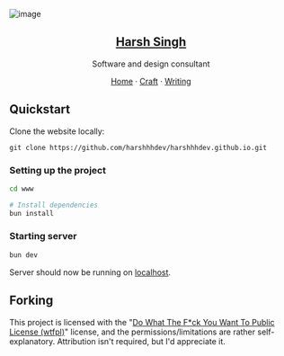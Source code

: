 ![image](https://harshsingh.xyz/og.png)

<p align="center">
  <a href="https://harshsingh.xyz/">
    <h2 align="center">Harsh Singh</h2>
  </a>
</p>
<p align="center">Software and design consultant</p>
<p align="center">
  <a href="https://harshsingh.xyz">Home</a>
    ·
  <a href="https://harshsingh.xyz/craft">Craft</a>
    ·
  <a href="https://harshsingh.xyz/writing">Writing</a>
</p>

## Quickstart

Clone the website locally:

```
git clone https://github.com/harshhhdev/harshhhdev.github.io.git
```

### Setting up the project

```bash
cd www

# Install dependencies
bun install
```

### Starting server

```bash
bun dev
```

Server should now be running on [localhost](https://localhost:3000).

## Forking

This project is licensed with the "[Do What The F\*ck You Want To Public License (wtfpl)](https://choosealicense.com/licenses/wtfpl/)" license, and the permissions/limitations are rather self-explanatory. Attribution isn't required, but I'd appreciate it.
